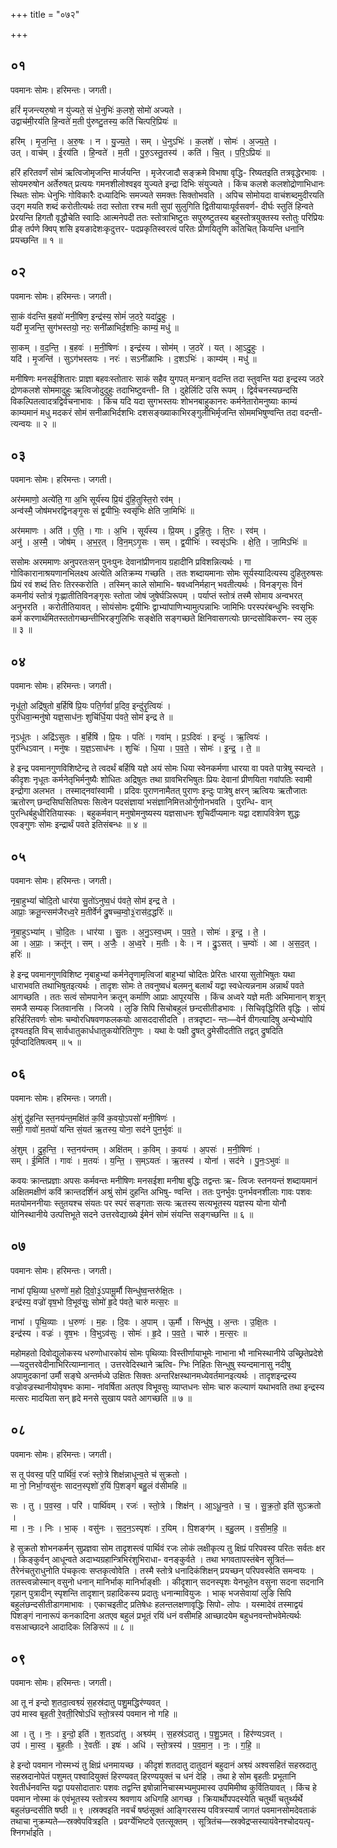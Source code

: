 +++
title = "०७२"

+++


## ०१
पवमानः सोमः। हरिमन्तः। जगती।

हरिं॑ मृजन्त्यरु॒षो न यु॑ज्यते॒ सं धे॒नुभिः॑ क॒लशे॒ सोमो॑ अज्यते ।  
उद्वाच॑मी॒रय॑ति हि॒न्वते॑ म॒ती पु॑रुष्टु॒तस्य॒ कति॑ चित्परि॒प्रियः॑ ॥

हरि॑म् । मृ॒ज॒न्ति॒ । अ॒रु॒षः । न । यु॒ज्य॒ते॒ । सम् । धे॒नुऽभिः॑ । क॒लशे॑ । सोमः॑ । अ॒ज्य॒ते॒ ।  
उत् । वाच॑म् । ई॒रय॑ति । हि॒न्वते॑ । म॒ती । पु॒रु॒ऽस्तु॒तस्य॑ । कति॑ । चि॒त् । प॒रि॒ऽप्रियः॑ ॥

हरिं हरितवर्णं सोमं ऋत्विजोमृजन्ति मार्जयन्ति । मृजेरजादौ सङ्क्रमे विभाषा वृद्धि- रिष्यतइति तत्रवृद्धेरभावः । सोयमरुषोन अर्तेरुषत् प्रत्ययः गमनशीलोश्वइव युज्यते इन्द्रा दिभिः संयुज्यते । किंच कलशे कलशोद्रोणाभिधानः स्थितः सोमः धेनुभिः गोविकारैः दध्यादिभिः समज्यते समक्तः सिक्तोभवति । अपिच सोमोयदा वाचंशब्दमुदीरयति उद्ग मयति शब्दं करोतीत्यर्थः तदा स्तोता रश्च मती सुपां सुलुगिति द्वितीयायाःपूर्वसवर्ण- दीर्घः स्तुतिं हिन्वते प्रेरयन्ति हिगतौ वृद्धौचेति स्वादिः आत्मनेपदी ततः स्तोत्राभिष्टुतः सपुरुष्टुतस्य बहुस्तोत्रयुक्तस्य स्तोतुः परिप्रियः प्रीङ् तर्पणे क्विप् शसि इयङादेशःकृदुत्तर- पदप्रकृतिस्वरत्वं परितः प्रीणयितॄणि कतिचित् कियन्ति धनानि प्रयच्छन्ति ॥ १ ॥

## ०२
पवमानः सोमः। हरिमन्तः। जगती।

सा॒कं व॑दन्ति ब॒हवो॑ मनी॒षिण॒ इन्द्र॑स्य॒ सोमं॑ ज॒ठरे॒ यदा॑दु॒हुः ।  
यदी॑ मृ॒जन्ति॒ सुग॑भस्तयो॒ नरः॒ सनी॑ळाभिर्द॒शभिः॒ काम्यं॒ मधु॑ ॥

सा॒कम् । व॒द॒न्ति॒ । ब॒हवः॑ । म॒नी॒षिणः॑ । इन्द्र॑स्य । सोम॑म् । ज॒ठरे॑ । यत् । आ॒ऽदु॒हुः ।  
यदि॑ । मृ॒जन्ति॑ । सुऽग॑भस्तयः । नरः॑ । सऽनी॑ळाभिः । द॒शऽभिः॑ । काम्य॑म् । मधु॑ ॥

मनीषिणः मनसईशितारः प्राज्ञा बहवःस्तोतारः साकं सहैव युगपत् मन्त्रान् वदन्ति तदा स्तुवन्ति यदा इन्द्रस्य जठरे द्रोणकलशे सोममादुहुः ऋत्विजोदुदुहुः तदाभिष्टुवन्ती- ति । दुहेर्लिटि उसि रूपम् । द्विर्वचनस्यछन्दसि विकल्पितत्वादत्रद्विर्वचनाभावः । किंच यदि यदा सुगभस्तयः शोभनबाहुकानरः कर्मनेतारोमनुष्याः काम्यं काम्यमानं मधु मदकरं सोमं सनीळाभिर्दशभिः दशसङ्ख्याकाभिरङ्गुलीभिर्मृजन्ति सोममभिषुण्वन्ति तदा वदन्ती- त्यन्वयः ॥ २ ॥

## ०३
पवमानः सोमः। हरिमन्तः। जगती।

अर॑ममाणो॒ अत्ये॑ति॒ गा अ॒भि सूर्य॑स्य प्रि॒यं दु॑हि॒तुस्ति॒रो रव॑म् ।  
अन्व॑स्मै॒ जोष॑मभरद्विनङ्गृ॒सः सं द्व॒यीभिः॒ स्वसृ॑भिः क्षेति जा॒मिभिः॑ ॥

अर॑ममाणः । अति॑ । ए॒ति॒ । गाः । अ॒भि । सूर्य॑स्य । प्रि॒यम् । दु॒हि॒तुः । ति॒रः । रव॑म् ।  
अनु॑ । अ॒स्मै॒ । जोष॑म् । अ॒भ॒र॒त् । वि॒न॒म्ऽगृ॒सः । सम् । द्व॒यीभिः॑ । स्वसृ॑ऽभिः । क्षे॒ति॒ । जा॒मिऽभिः॑ ॥

ससोमः अरममाणः अनुपरतःसन् पुनःपुनः देवानांप्रीणनाय ग्रहादीनि प्रविशन्नित्यर्थः । गा गोविकारानाश्रयणानभिलक्ष्य अत्येति अतिक्रम्य गच्छति । ततः शब्दायमानाः सोमः सूर्यस्यादित्यस्य दुहितुरुषसः प्रियं रवं शब्दं तिरः तिरस्करोति । तस्मिन् काले सोमाभि- षवध्वनिर्महान् भवतीत्यर्थः । विनङ्गृसः विनं कमनीयं स्तोत्रं गृःह्णातीतिविनङ्गृसः स्तोता जोषं जुषेर्घञिरूपम् । पर्याप्तं स्तोत्रं तस्मै सोमाय अन्वभरत् अनुभरति । करोतीतियावत् । सोयंसोमः द्वयीभिः द्वाभ्यांपाणिभ्यामुत्पन्नाभिः जामिभिः परस्परंबन्धुभिः स्वसृभिः कर्म करणार्थमितस्ततोगच्छन्तीभिरङ्गुलिभिः सङ्क्षेति सङ्गच्छते क्षिनिवासगत्योः छान्दसोविकरण- स्य लुक् ॥ ३ ॥

## ०४
पवमानः सोमः। हरिमन्तः। जगती।

नृधू॑तो॒ अद्रि॑षुतो ब॒र्हिषि॑ प्रि॒यः पति॒र्गवां॑ प्र॒दिव॒ इन्दु॑रृ॒त्वियः॑ ।  
पुरं॑धिवा॒न्मनु॑षो यज्ञ॒साध॑नः॒ शुचि॑र्धि॒या प॑वते॒ सोम॑ इन्द्र ते ॥

नृऽधू॑तः । अद्रि॑ऽसुतः । ब॒र्हिषि॑ । प्रि॒यः । पतिः॑ । गवा॑म् । प्र॒ऽदिवः॑ । इन्दुः॑ । ऋ॒त्वियः॑ ।  
पुर॑न्धिऽवान् । मनु॑षः । य॒ज्ञ॒ऽसाध॑नः । शुचिः॑ । धि॒या । प॒व॒ते॒ । सोमः॑ । इ॒न्द्र॒ । ते॒ ॥

हे इन्द्र पवमानगुणविशिष्टेन्द्र ते त्वदर्थं बर्हिषि यज्ञे अयं सोमः धिया स्वेनकर्मणा धारया वा पवते पात्रेषु स्यन्दते । कीदृशः नृधूतः कर्मनेतृभिर्मनुष्यैः शोधितः अद्रिषुतः तथा ग्रावभिरभिषुतः प्रियः देवानां प्रीणयिता गवांपतिः स्वामी इन्द्रोगा अलभत । तस्माद्नवांस्वामी । प्रदिवः पुराणनामैतत् पुराणः इन्दुः पात्रेषु क्षरन् ऋत्वियः ऋतौजातः ऋतोरण् छन्दसिघसितिघसः सित्वेन पदसंज्ञायां भसंज्ञानिमित्तओर्गुणोनभवति । पुरन्धि- वान् पुरन्धिर्बहुधीरितियास्कः । बहुकर्मवान् मनुषोमनुष्यस्य यज्ञसाधनः शुचिर्दीप्यमानः यद्वा दशापवित्रेण शुद्धः एवङ्गुणः सोमः इन्द्रार्थं पवते इतिसंबन्धः ॥ ४ ॥

## ०५
पवमानः सोमः। हरिमन्तः। जगती।

नृबा॒हुभ्यां॑ चोदि॒तो धार॑या सु॒तो॑ऽनुष्व॒धं प॑वते॒ सोम॑ इन्द्र ते ।  
आप्राः॒ क्रतू॒न्त्सम॑जैरध्व॒रे म॒तीर्वेर्न द्रु॒षच्च॒म्वो॒३॒॑रास॑द॒द्धरिः॑ ॥

नृ॒बा॒हुऽभ्या॑म् । चो॒दि॒तः । धार॑या । सु॒तः । अ॒नु॒ऽस्व॒धम् । प॒व॒ते॒ । सोमः॑ । इ॒न्द्र॒ । ते॒ ।  
आ । अ॒प्राः॒ । क्रतू॑न् । सम् । अ॒जैः॒ । अ॒ध्व॒रे । म॒तीः । वेः । न । द्रु॒ऽसत् । च॒म्वोः॑ । आ । अ॒स॒द॒त् । हरिः॑ ॥

हे इन्द्र पवमानगुणविशिष्ट नृबाहुभ्यां कर्मनेतॄणामृत्विजां बाहुभ्यां चोदितः प्रेरितः धारया सुतोभिषुतः यथा धाराभवति तथाभिषुतइत्यर्थः । तादृशः सोमः ते तवनुष्वधं बलमनु बलार्थं यद्वा स्वधेत्यन्ननाम अन्नार्थं पवते आगच्छति । ततः सत्वं सोमपानेन क्रतून् कर्माणि आप्राः आपूरयसि । किंच अध्वरे यज्ञे मतीः अभिमानान् शत्रून् समजै सम्यक् जितवानसि । जिजये । लुङि सिपि सिचोबहुलं छन्दसीतीडभावः । सिचिवृद्धिरिति वृद्धिः । सोयं हरिर्हरितवर्णः सोमः चम्वोरधिषवणफलकयोः आसददासीदति । तत्रदृष्टा- न्तः—वेर्न वीगत्यादिषु अन्येभ्योपि दृश्यतइति विच् सार्वधातुकार्धधातुकयोरितिगुणः । यथा वेः पक्षी द्रुषत् द्रुमेसीदतीति तद्वत् द्रुषदिति पूर्वप्दादितिषत्वम् ॥ ५ ॥

## ०६
पवमानः सोमः। हरिमन्तः। जगती।

अं॒शुं दु॑हन्ति स्त॒नय॑न्त॒मक्षि॑तं क॒विं क॒वयो॒ऽपसो॑ मनी॒षिणः॑ ।  
समी॒ गावो॑ म॒तयो॑ यन्ति सं॒यत॑ ऋ॒तस्य॒ योना॒ सद॑ने पुन॒र्भुवः॑ ॥

अं॒शुम् । दु॒ह॒न्ति॒ । स्त॒नय॑न्तम् । अक्षि॑तम् । क॒विम् । क॒वयः॑ । अ॒पसः॑ । म॒नी॒षिणः॑ ।  
सम् । ई॒मिति॑ । गावः॑ । म॒तयः॑ । य॒न्ति॒ । स॒म्ऽयतः॑ । ऋ॒तस्य॑ । योना॑ । सद॑ने । पु॒नः॒ऽभुवः॑ ॥

कवयः क्रान्तप्रज्ञाः अपसः कर्मवन्तः मनीषिणः मनसईशा मनीषा बुद्धिः तद्वन्तः ऋ- त्विजः स्तनयन्तं शब्दायमानं अक्षितमक्षीणं कविं क्रान्तदर्शिनं अश्रुं सोमं दुहन्ति अभिषु- ण्वन्ति । ततः पुनर्भुवः पुनर्भवनशीलाः गावः पशवः मतयोमननीयाः स्तुतयश्च संयतः पर स्परं सङ्गताः सत्यः ऋतस्य सत्यभूतस्य यज्ञस्य योना योनौ योनिस्थानीये उत्पत्तिभूते सदने उत्तरवेद्याख्ये ईमेनं सोमं संयन्ति सङ्गच्छन्ति ॥ ६ ॥

## ०७
पवमानः सोमः। हरिमन्तः। जगती।

नाभा॑ पृथि॒व्या ध॒रुणो॑ म॒हो दि॒वो॒३॒॑ऽपामू॒र्मौ सिन्धु॑ष्व॒न्तरु॑क्षि॒तः ।  
इन्द्र॑स्य॒ वज्रो॑ वृष॒भो वि॒भूव॑सुः॒ सोमो॑ हृ॒दे प॑वते॒ चारु॑ मत्स॒रः ॥

नाभा॑ । पृ॒थि॒व्याः । ध॒रुणः॑ । म॒हः । दि॒वः । अ॒पाम् । ऊ॒र्मौ । सिन्धु॑षु । अ॒न्तः । उ॒क्षि॒तः ।  
इन्द्र॑स्य । वज्रः॑ । वृ॒ष॒भः । वि॒भुऽव॑सुः । सोमः॑ । हृ॒दे । प॒व॒ते॒ । चारु॑ । म॒त्स॒रः ॥

महोमहतो दिवोद्युलोकस्य धरुणोधारकोयं सोमः पृथिव्याः विस्तीर्णायाभूमेः नाभाना भौ नाभिस्थानीये उच्छ्रितेप्रदेशे—यदुत्तरवेदीनाभिरित्याम्नानात् । उत्तरवेदिस्थाने ऋत्वि- ग्भिः निहितः सिन्धुषु स्यन्दमानासु नदीषु अपामुदकानां उर्मौ सङ्घे अन्तर्मध्ये उक्षितः सिक्तः अन्तरिक्षस्थानमध्येवर्तमानइत्यर्थः । तादृशइन्द्रस्य वज्रोवज्रस्थानीयोवृषभः कामा- नांवर्षिता अतएव विभूवसुः व्याप्तधनः सोमः चारु कल्याणं यथाभवति तथा इन्द्रस्य मत्सरः मादयिता सन् हृदे मनसे सुखाय पवते आगच्छति ॥ ७ ॥

## ०८
पवमानः सोमः। हरिमन्तः। जगती।

स तू प॑वस्व॒ परि॒ पार्थि॑वं॒ रजः॑ स्तो॒त्रे शिक्ष॑न्नाधून्व॒ते च॑ सुक्रतो ।  
मा नो॒ निर्भा॒ग्वसु॑नः सादन॒स्पृशो॑ र॒यिं पि॒शङ्गं॑ बहु॒लं व॑सीमहि ॥

सः । तु । प॒व॒स्व॒ । परि॑ । पार्थि॑वम् । रजः॑ । स्तो॒त्रे । शिक्ष॑न् । आ॒ऽधू॒न्व॒ते । च॒ । सु॒क्र॒तो॒ इति॑ सुऽक्रतो ।  
मा । नः॒ । निः । भा॒क् । वसु॑नः । स॒द॒न॒ऽस्पृशः॑ । र॒यिम् । पि॒शङ्ग॑म् । ब॒हु॒लम् । व॒सी॒म॒हि॒ ॥

हे सुक्रतो शोभनकर्मन् सुप्रज्ञवा सोम तादृशस्त्वं पार्थिवं रजः लोकं लक्षीकृत्य तु क्षिप्रं परिपवस्व परितः सर्वतः क्षर । किङ्कुर्वन् आधून्वते अदाभ्यग्रहान्त्रिभिरंशुभिराधा- वनङ्कुर्वते । तथा भगवतापस्तंबेन सूत्रितं—तैरेनंचतुराधुनोति पंचकृत्वः सप्तकृत्वोवेति । तस्मै स्तोत्रे धनादिकंशिक्षन् प्रयच्छन् परिपवस्वेति समन्वयः । ततस्त्वन्नोस्मान् वसुनो धनान् मानिर्भाक् मानिर्भाङ्क्षीः । कीदृशान् सदनस्पृशः येनभूतेन वसुना सदना सदनानि गृहान् पुत्रादीन् स्पृशन्ति तादृशान् ग्रहादिकस्य प्रदातुः धनान्मावियुजः । भाक् भजसेवायां लुङि सिपि बहुलंछन्दसीतीडागमाभावः । एकाचइतीट् प्रतिषेधः हलन्तलक्षणावृद्धिः सिपो- लोपः । यस्मादेवं तस्माद्वयं पिशङ्गं नानारूपं कनकादिना अतएव बहुलं प्रभूतं रयिं धनं वसीमहि आच्छादयेम बहुधनवन्तोभवेमेत्यर्थः वसआच्छादने आदादिकः लिङिरूपं ॥ ८ ॥

## ०९
पवमानः सोमः। हरिमन्तः। जगती।

आ तू न॑ इन्दो श॒तदा॒त्वश्व्यं॑ स॒हस्र॑दातु पशु॒मद्धिर॑ण्यवत् ।  
उप॑ मास्व बृह॒ती रे॒वती॒रिषोऽधि॑ स्तो॒त्रस्य॑ पवमान नो गहि ॥

आ । तु । नः॒ । इ॒न्दो॒ इति॑ । श॒तऽदा॑तु । अश्व्य॑म् । स॒हस्र॑ऽदातु । प॒शु॒ऽमत् । हिर॑ण्यऽवत् ।  
उप॑ । मा॒स्व॒ । बृ॒ह॒तीः । रे॒वतीः॑ । इषः॑ । अधि॑ । स्तो॒त्रस्य॑ । प॒व॒मा॒न॒ । नः॒ । ग॒हि॒ ॥

हे इन्दो पवमान नोस्मभ्यं तु क्षिप्रं धनमायच्छ । कीदृशं शतदातु दातुदानं बहुदानं अश्व्यं अश्वसहितं सहस्रदातु सहस्रदानोपेतं पशुमत् पश्वादियुक्तं हिरण्यवत् हिरण्ययुक्तं च धनं देहि । तथा हे सोम बृहतीः प्रभूतानि रेवतीर्धनवन्ति यद्वा पयसोदातारः पशवः तद्वन्ति इषोन्नानिचास्मभ्यमुपमास्व उपमिमीष्व कुर्वितियावत् । किंच हे पवमान नोस्मा कं एवंभूतस्य स्तोत्रस्य श्रवणाय अधिगहि आगच्छ । क्रियार्थोपपदस्येति चतुर्थी चतुर्थ्यर्थे बहुलंछन्दसीति षष्ठी ॥ ९ ॥स्रक्वइति नवर्चं षष्ठंसूक्तं आङ्गिरसस्य पवित्रस्यार्षं जागतं पवमानसोमदेवताकं तथाचा नुक्रम्यते—स्रक्वेपवित्रइति । प्रवर्ग्येभिष्टवे एतत्सूक्तम् । सूत्रितंच—स्रक्वेद्रप्सस्यायंवेनश्चोदयत्पृ- श्निगर्भाइति ।